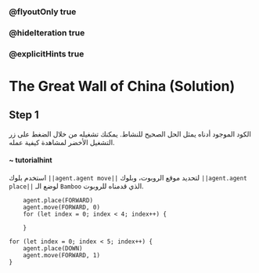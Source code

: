 ### @flyoutOnly true
### @hideIteration true
### @explicitHints true

# The Great Wall of China (Solution)

## Step 1
الكود الموجود أدناه يمثل الحل الصحيح للنشاط. يمكنك تشغيله من خلال الضغط على زر التشغيل الأخضر لمشاهدة كيفية عمله.

#### ~ tutorialhint  
استخدم بلوك  ``||agent.agent move||`` لتحديد موقع الروبوت، وبلوك ``||agent.agent place||`` لوضع الـ `Bamboo` الذي قدمناه للروبوت.

```ghost
    agent.place(FORWARD)
    agent.move(FORWARD, 0)
    for (let index = 0; index < 4; index++) {
    	
    }
```
```template
for (let index = 0; index < 5; index++) {
    agent.place(DOWN)
    agent.move(FORWARD, 1)
}
```
```package
```
